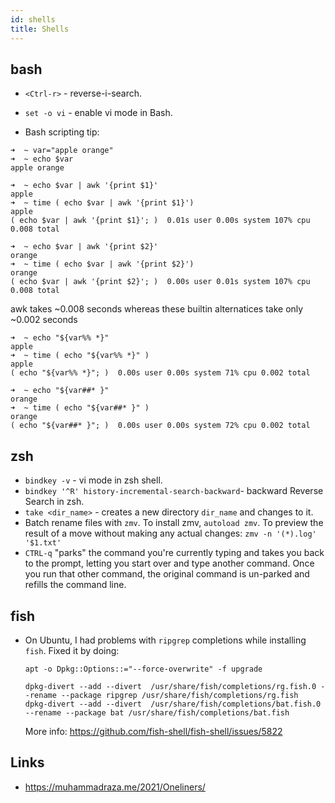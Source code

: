 ```yaml
---
id: shells
title: Shells
---
```


## bash

- `<Ctrl-r>` - reverse-i-search.
- `set -o vi` - enable vi mode in Bash.

- Bash scripting tip:

```
➜  ~ var="apple orange"
➜  ~ echo $var
apple orange

➜  ~ echo $var | awk '{print $1}'
apple
➜  ~ time ( echo $var | awk '{print $1}')
apple
( echo $var | awk '{print $1}'; )  0.01s user 0.00s system 107% cpu 0.008 total

➜  ~ echo $var | awk '{print $2}'
orange
➜  ~ time ( echo $var | awk '{print $2}')
orange
( echo $var | awk '{print $2}'; )  0.00s user 0.01s system 107% cpu 0.008 total
```

awk takes ~0.008 seconds whereas these builtin alternatices take only ~0.002 seconds

```
➜  ~ echo "${var%% *}"
apple
➜  ~ time ( echo "${var%% *}" )
apple
( echo "${var%% *}"; )  0.00s user 0.00s system 71% cpu 0.002 total

➜  ~ echo "${var##* }"
orange
➜  ~ time ( echo "${var##* }" )
orange
( echo "${var##* }"; )  0.00s user 0.00s system 72% cpu 0.002 total
```

## zsh

- `bindkey -v` - vi mode in zsh shell.
- `bindkey '^R' history-incremental-search-backward`- backward Reverse Search in zsh.
- `take <dir_name>` - creates a new directory `dir_name` and changes to it.
- Batch rename files with `zmv`. To install zmv, `autoload zmv`. To preview the result of a move without making any actual changes: `zmv -n '(*).log' '$1.txt'`
- `CTRL-q` "parks" the command you're currently typing and takes you back to the prompt, letting you start over and type another command. Once you run that other command, the original command is un-parked and refills the command line.

## fish

- On Ubuntu, I had problems with `ripgrep` completions while installing `fish`.
  Fixed it by doing:

  ```
  apt -o Dpkg::Options::="--force-overwrite" -f upgrade
  ```

  ```
  dpkg-divert --add --divert  /usr/share/fish/completions/rg.fish.0 --rename --package ripgrep /usr/share/fish/completions/rg.fish
  dpkg-divert --add --divert  /usr/share/fish/completions/bat.fish.0 --rename --package bat /usr/share/fish/completions/bat.fish
  ```

  More info: https://github.com/fish-shell/fish-shell/issues/5822

## Links

- https://muhammadraza.me/2021/Oneliners/
